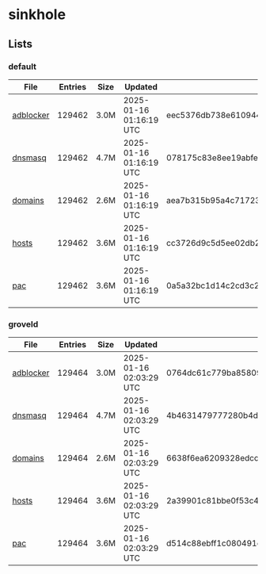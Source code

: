 # sinkhole

## Lists

### default

|File|Entries|Size|Updated|Hash|
|-|-|-|-|-|
|[adblocker](https://raw.githubusercontent.com/groveld/sinkhole/lists/default/adblocker.txt)|129462|3.0M|2025-01-16 01:16:19 UTC|eec5376db738e610944ffeb7c4cfcf61b100600c97c29a0e61ed93f68d0130b7|
|[dnsmasq](https://raw.githubusercontent.com/groveld/sinkhole/lists/default/dnsmasq.txt)|129462|4.7M|2025-01-16 01:16:19 UTC|078175c83e8ee19abfe9b3b40c4ccf7245d4127d213a65c4d182c9d3ff5ee22d|
|[domains](https://raw.githubusercontent.com/groveld/sinkhole/lists/default/domains.txt)|129462|2.6M|2025-01-16 01:16:19 UTC|aea7b315b95a4c7172367d1653b9de1d84a89de9cd5bc54b6f0f0855b6a80e82|
|[hosts](https://raw.githubusercontent.com/groveld/sinkhole/lists/default/hosts.txt)|129462|3.6M|2025-01-16 01:16:19 UTC|cc3726d9c5d5ee02db204407c1f089d630dcee26adc0459277edd3db60275b68|
|[pac](https://raw.githubusercontent.com/groveld/sinkhole/lists/default/pac.txt)|129462|3.6M|2025-01-16 01:16:19 UTC|0a5a32bc1d14c2cd3c2ea2a717eef4271540f29171295a967f623543185cc061|

### groveld

|File|Entries|Size|Updated|Hash|
|-|-|-|-|-|
|[adblocker](https://raw.githubusercontent.com/groveld/sinkhole/lists/groveld/adblocker.txt)|129464|3.0M|2025-01-16 02:03:29 UTC|0764dc61c779ba85809d05380537439015a9e2037b32cbbc6f627d0b3971ea5c|
|[dnsmasq](https://raw.githubusercontent.com/groveld/sinkhole/lists/groveld/dnsmasq.txt)|129464|4.7M|2025-01-16 02:03:29 UTC|4b4631479777280b4dc179f0b16bc8e64f663bdc472bc5551c2d35b6889b9b41|
|[domains](https://raw.githubusercontent.com/groveld/sinkhole/lists/groveld/domains.txt)|129464|2.6M|2025-01-16 02:03:29 UTC|6638f6ea6209328edcc8408d9f979a92428c8a529e41e6d816e6638b898083b1|
|[hosts](https://raw.githubusercontent.com/groveld/sinkhole/lists/groveld/hosts.txt)|129464|3.6M|2025-01-16 02:03:29 UTC|2a39901c81bbe0f53c4dd97fbc66eeb435bf294838ec587c858dc1c581759e5b|
|[pac](https://raw.githubusercontent.com/groveld/sinkhole/lists/groveld/pac.txt)|129464|3.6M|2025-01-16 02:03:29 UTC|d514c88ebff1c080491cee2dead010d12f385c50fbc2863aad0d1fdd98a4b569|

